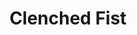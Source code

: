 ---
title: "Clenched Fist"

spell:
  schools:
    - name:        "Evocation"
      subschools:  []
      descriptors: ["Force"]
  classes:
    - name:  "Sorcerer/Wizard"
      abbr:  "Sor/Wiz"
      level: 8
  domains:
    - name:  "Strength"
      abbr:  "Strength"
      level: 8
  components:         [V, S, F/DF]
  focus:              "A leather glove."
  description:        |
    This spell functions like interposing hand, except that the hand can interpose itself, push, or strike one opponent that you select. The floating hand can move as far as 60 feet and can attack in the same round. Since this hand is directed by you, its ability to notice or attack invisible or concealed creatures is no better than yours.

    The hand attacks once per round, and its attack bonus equals your caster level + your Intelligence, Wisdom, or Charisma modifier (for a wizard, cleric, or sorcerer, respectively), +11 for the hand's Strength score (33), -1 for being Large. The hand deals 1d8+11 points of damage on each attack, and any creature struck must make a Fortitude save (against this spell's save DC) or be stunned for 1 round. Directing the spell to a new target is a move action.

    The clenched fist can also interpose itself as interposing hand does, or it can bull rush an opponent as forceful hand does, but at a +15 bonus on the Strength check.

    Clerics who cast this spell name it for their deities.
---